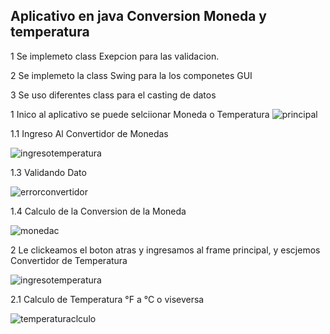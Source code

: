 ## Aplicativo en java Conversion Moneda y temperatura


1 Se implemeto class Exepcion para las validacion.

2 Se implemeto la class Swing para la los componetes GUI

3 Se uso diferentes class para el casting de datos

 1 Inico al aplicativo se puede selciionar Moneda o Temperatura
![principal](https://user-images.githubusercontent.com/36831096/211219536-83195766-71aa-4ca0-a56f-31a8a8ccb1f3.png)

 1.1 Ingreso Al Convertidor de Monedas 
 
 ![ingresotemperatura](https://user-images.githubusercontent.com/36831096/211220433-ae0edbf5-9431-4142-8f9a-e4bee771cad8.png)

 1.3  Validando Dato


![errorconvertidor](https://user-images.githubusercontent.com/36831096/211220464-76c01b8a-b1fe-4c7b-b614-7c5b30c6c3b8.png)

1.4 Calculo de la Conversion de la Moneda

![monedac](https://user-images.githubusercontent.com/36831096/211220509-84ab843c-43df-43a5-b576-1c5d9ba67291.png)

2 Le clickeamos el boton atras y ingresamos al frame principal, y escjemos Convertidor de Temperatura

![ingresotemperatura](https://user-images.githubusercontent.com/36831096/211220634-3779d7bd-89fb-4939-a8bb-1253ef2938cd.png)

2.1 Calculo de Temperatura °F  a °C o viseversa

![temperaturaclculo](https://user-images.githubusercontent.com/36831096/211220694-d018e756-4bf9-4639-ad31-78b5f3f7890c.png)


